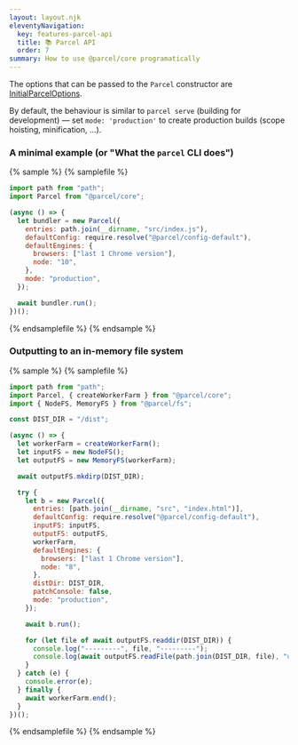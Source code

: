 ```yaml
---
layout: layout.njk
eleventyNavigation:
  key: features-parcel-api
  title: 📚 Parcel API
  order: 7
summary: How to use @parcel/core programatically
---
```


The options that can be passed to the `Parcel` constructor are [InitialParcelOptions](/plugin-system/api/#InitialParcelOptions).

By default, the behaviour is similar to `parcel serve` (building for development) — set `mode: 'production'` to create production builds (scope hoisting, minification, ...).

### A minimal example (or "What the `parcel` CLI does")

{% sample %}
{% samplefile %}

```js
import path from "path";
import Parcel from "@parcel/core";

(async () => {
  let bundler = new Parcel({
    entries: path.join(__dirname, "src/index.js"),
    defaultConfig: require.resolve("@parcel/config-default"),
    defaultEngines: {
      browsers: ["last 1 Chrome version"],
      node: "10",
    },
    mode: "production",
  });

  await bundler.run();
})();
```

{% endsamplefile %}
{% endsample %}

### Outputting to an in-memory file system

{% sample %}
{% samplefile %}

```js
import path from "path";
import Parcel, { createWorkerFarm } from "@parcel/core";
import { NodeFS, MemoryFS } from "@parcel/fs";

const DIST_DIR = "/dist";

(async () => {
  let workerFarm = createWorkerFarm();
  let inputFS = new NodeFS();
  let outputFS = new MemoryFS(workerFarm);

  await outputFS.mkdirp(DIST_DIR);

  try {
    let b = new Parcel({
      entries: [path.join(__dirname, "src", "index.html")],
      defaultConfig: require.resolve("@parcel/config-default"),
      inputFS: inputFS,
      outputFS: outputFS,
      workerFarm,
      defaultEngines: {
        browsers: ["last 1 Chrome version"],
        node: "8",
      },
      distDir: DIST_DIR,
      patchConsole: false,
      mode: "production",
    });

    await b.run();

    for (let file of await outputFS.readdir(DIST_DIR)) {
      console.log("---------", file, "---------");
      console.log(await outputFS.readFile(path.join(DIST_DIR, file), "utf8"));
    }
  } catch (e) {
    console.error(e);
  } finally {
    await workerFarm.end();
  }
})();
```

{% endsamplefile %}
{% endsample %}
